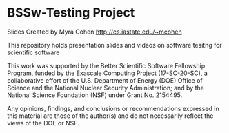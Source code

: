 # BSSw-Testing Project

Slides Created by Myra Cohen http://cs.iastate.edu/~mcohen

This repository holds presentation slides and videos on software tesitng for scientific software

This work was supported by the Better Scientific Software Fellowship Program, funded by the Exascale Computing Project (17-SC-20-SC), a collaborative effort of the U.S. Department of Energy (DOE) Office of Science and the National Nuclear Security Administration; and by the National Science Foundation (NSF) under Grant No. 2154495.

Any opinions, findings, and conclusions or recommendations expressed in this material are those of the author(s) and do not necessarily reflect the views of the DOE or NSF.
